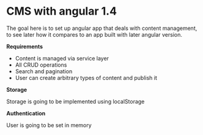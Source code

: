 # CMS with angular 1.4

The goal here is to set up angular app that deals with content management, to see later how it compares
to an app built with later angular version.

**Requirements**

- Content is managed via service layer
- All CRUD operations
- Search and pagination
- User can create arbitrary types of content and publish it

**Storage**

Storage is going to be implemented using localStorage

**Authentication**

User is going to be set in memory


